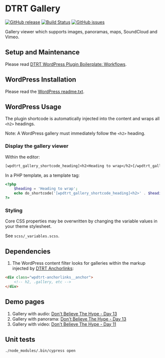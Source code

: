 # DTRT Gallery

[![GitHub release](https://img.shields.io/github/v/tag/dotherightthing/wpdtrt-gallery)](https://github.com/dotherightthing/wpdtrt-gallery/releases) [![Build Status](https://github.com/dotherightthing/wpdtrt-gallery/workflows/Build%20and%20release%20if%20tagged/badge.svg)](https://github.com/dotherightthing/wpdtrt-gallery/actions?query=workflow%3A%22Build+and+release+if+tagged%22) [![GitHub issues](https://img.shields.io/github/issues/dotherightthing/wpdtrt-gallery.svg)](https://github.com/dotherightthing/wpdtrt-gallery/issues)

Gallery viewer which supports images, panoramas, maps, SoundCloud and Vimeo.

## Setup and Maintenance

Please read [DTRT WordPress Plugin Boilerplate: Workflows](https://github.com/dotherightthing/wpdtrt-plugin-boilerplate/wiki/Workflows).

## WordPress Installation

Please read the [WordPress readme.txt](readme.txt).

## WordPress Usage

The plugin shortcode is automatically injected into the content and wraps all `<h2>` headings.

Note: A WordPress gallery must immediately follow the `<h2>` heading.

### Display the gallery viewer

Within the editor:

```txt
[wpdtrt_gallery_shortcode_heading]<h2>Heading to wrap</h2>[/wpdtrt_gallery_shortcode_heading]
```

In a PHP template, as a template tag:

```php
<?php
    $heading = 'Heading to wrap';
    echo do_shortcode('[wpdtrt_gallery_shortcode_heading]<h2>' . $heading . '</h2>[/wpdtrt_gallery_shortcode_heading]');
?>
```

### Styling

Core CSS properties may be overwritten by changing the variable values in your theme stylesheet.

See `scss/_variables.scss`.

## Dependencies

1. The WordPress content filter looks for galleries within the markup injected by [DTRT Anchorlinks](https://github.com/dotherightthing/wpdtrt-anchorlinks):

```html
<div class="wpdtrt-anchorlinks__anchor">
    <!-- h2, .gallery, etc -->
</div>
```

## Demo pages

1. Gallery with audio: [Don't Believe The Hype - Day 13](https://dontbelievethehype.co.nz/tourdiaries/asia/east-asia/russia/13/exploring-irkutsk/#section-quirky-cuisine)
1. Gallery with panorama: [Don't Believe The Hype - Day 13](https://dontbelievethehype.co.nz/tourdiaries/asia/east-asia/russia/13/exploring-irkutsk/#section-quirky-cuisine)
1. Gallery with video: [Don't Believe The Hype - Day 11](https://dontbelievethehype.co.nz/tourdiaries/asia/east-asia/russia/11/exploring-chita/#section-soviet-style)

## Unit tests

```shell
./node_modules/.bin/cypress open
```
